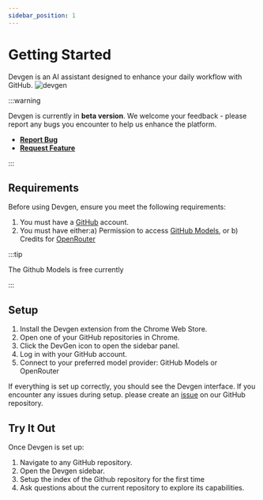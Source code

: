 ```yaml
---
sidebar_position: 1
---
```


# Getting Started

Devgen is an AI assistant designed to enhance your daily workflow with GitHub.
<img src="/img/devgen_first_look.png" alt="devgen" />

:::warning

Devgen is currently in **beta version**. We welcome your feedback - please report any bugs you encounter to help us enhance the platform.
* **[Report Bug](https://github.com/getdevgen/devgen/issues/new?assignees=imotai&labels=bug&projects=&template=bug_report.md&title=bug%3A)**
* **[Request Feature](https://github.com/getdevgen/devgen/issues/new?assignees=imotai&labels=enhancement&projects=&template=feature_request.md&title=feat%3A+)**

:::

## Requirements

Before using Devgen, ensure you meet the following requirements:
1. You must have a [GitHub](https://github.com/) account.
2. You must have either:a) Permission to access [GitHub Models](https://github.com/marketplace/models), or b) Credits for [OpenRouter](https://openrouter.ai/)

:::tip

The Github Models is free currently

:::

## Setup

1. Install the Devgen extension from the Chrome Web Store.
2. Open one of your GitHub repositories in Chrome.
3. Click the DevGen icon to open the sidebar panel.
4. Log in with your GitHub account.
5. Connect to your preferred model provider: GitHub Models or OpenRouter

If everything is set up correctly, you should see the Devgen interface.
If you encounter any issues during setup. please create an [issue](https://github.com/getdevgen/devgen/issues/new/choose) on our GitHub repository.

## Try It Out

Once Devgen is set up:
1. Navigate to any GitHub repository.
2. Open the Devgen sidebar.
3. Setup the index of the Github repository for the first time
4. Ask questions about the current repository to explore its capabilities.
